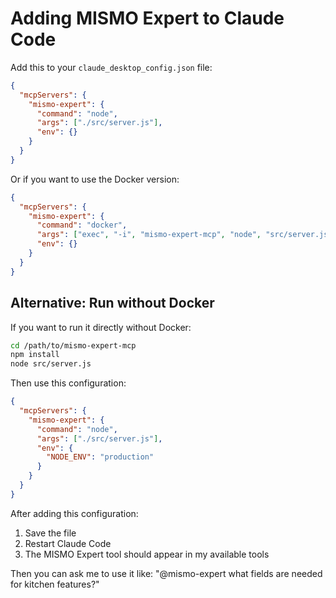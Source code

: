 # Adding MISMO Expert to Claude Code

Add this to your `claude_desktop_config.json` file:

```json
{
  "mcpServers": {
    "mismo-expert": {
      "command": "node",
      "args": ["./src/server.js"],
      "env": {}
    }
  }
}
```

Or if you want to use the Docker version:

```json
{
  "mcpServers": {
    "mismo-expert": {
      "command": "docker",
      "args": ["exec", "-i", "mismo-expert-mcp", "node", "src/server.js"],
      "env": {}
    }
  }
}
```

## Alternative: Run without Docker

If you want to run it directly without Docker:

```bash
cd /path/to/mismo-expert-mcp
npm install
node src/server.js
```

Then use this configuration:

```json
{
  "mcpServers": {
    "mismo-expert": {
      "command": "node",
      "args": ["./src/server.js"],
      "env": {
        "NODE_ENV": "production"
      }
    }
  }
}
```

After adding this configuration:
1. Save the file
2. Restart Claude Code
3. The MISMO Expert tool should appear in my available tools

Then you can ask me to use it like:
"@mismo-expert what fields are needed for kitchen features?"